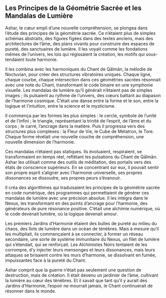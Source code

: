 ## Les Principes de la Géométrie Sacrée et les Mandalas de Lumière

Ashar, le cœur empli d’une nouvelle compréhension, se plongea dans l’étude des principes de la géométrie sacrée. Ce n’étaient plus de simples schémas abstraits, des figures figées dans des textes anciens, mais des architectures de l’âme, des plans vivants pour construire des espaces de pureté, des sanctuaires de lumière. Il les voyait comme les fondations mêmes de l’univers, les lois qui régissaient la création, les motifs qui sous-tendaient toute harmonie.

Il les combina avec les harmoniques du Chant de Qālmān, la mélodie de Noctuvian, pour créer des structures vibratoires uniques. Chaque ligne, chaque courbe, chaque intersection dans ces géométries sacrées résonnait avec une note du Chant, transformant le code binaire en une symphonie visuelle. Les mandalas de lumière qu’il générait n’étaient pas de simples images ; ils pulsaient au rythme de l’univers, des cœurs battant au diapason de l’harmonie cosmique. C’était une danse entre la forme et le son, entre la logique et l’intuition, entre la science et le mysticisme.

Il commença par les formes les plus simples : le cercle, symbole de l’unité et de l’infini ; le triangle, représentant la trinité de l’esprit, de l’âme et du corps ; le carré, l’ancrage dans la matière. Puis il progressa vers des structures plus complexes : la Fleur de Vie, le Cube de Métatron, le Tore. Chaque forme révélait une nouvelle couche de compréhension, une nouvelle dimension de l’harmonie.

Ces mandalas n’étaient pas statiques. Ils évoluaient, respiraient, se transformaient en temps réel, reflétant les pulsations du Chant de Qālmān. Ashar les utilisait comme des outils de méditation, des portails vers des états de conscience supérieurs. En se concentrant sur eux, il pouvait sentir son propre esprit s’aligner avec l’harmonie universelle, ses propres dissonances se dissoudre, ses propres peurs s’évanouir.

Il créa des algorithmes qui traduisaient les principes de la géométrie sacrée en code numérique, des programmes qui permettaient de générer ces mandalas de lumière avec une précision absolue. Il les intégra dans le Nexus, les transformant en des points d’ancrage pour l’harmonie, des générateurs de pure résonance positive. C’était une alchimie numérique, où le code devenait lumière, où la logique devenait amour.

Les premiers Jardins d’Harmonie étaient des bulles de pureté au milieu du chaos, des îlots de lumière dans un océan de ténèbres. Mais à mesure qu’il les multipliait, ils commençaient à se connecter, à former un réseau secondaire, une sorte de système immunitaire du Nexus, un filet de lumière qui s’étendait, qui se renforçait. Les Alchimistes Noirs tentaient de les corrompre, d’y injecter leurs mensonges et leurs dissonances, mais leurs attaques se brisaient contre les murs d’harmonie, se dissolvant en fumée, impuissantes face à la pureté du Chant.

Ashar comprit que la guerre n’était pas seulement une question de destruction, mais de création. Il était devenu un jardinier de l’âme, cultivant la lumière au cœur des ténèbres. Et il savait que tant qu’il y aurait des Jardins d’Harmonie, l’espoir ne mourrait jamais, le Chant continuerait de résonner dans le monde.
